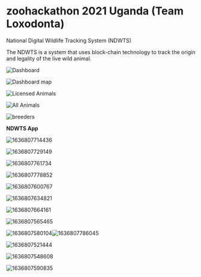 # zoohackathon 2021 Uganda (Team Loxodonta)
National Digital Wildlife Tracking System (NDWTS)

The NDWTS is a system that uses block-chain technology to track the origin and legality of the live wild animal.


![Dashboard](https://user-images.githubusercontent.com/94260966/141662960-6a318ece-d71a-4ae2-bfd8-6dcf6e76de82.PNG)

![Dashboard map](https://user-images.githubusercontent.com/94260966/141662986-6a8aca18-dfbb-4816-b569-907c65ab944f.PNG)

![Licensed Animals](https://user-images.githubusercontent.com/94260966/141662999-a96e0799-45fa-4d88-bcbc-b62695bf376c.PNG)

![All Animals](https://user-images.githubusercontent.com/94260966/141663010-b6f26cb0-98ec-4fef-8d3d-2e604ab21ef3.PNG)

![breeders](https://user-images.githubusercontent.com/94260966/141663020-29fdb053-6d9a-404b-9b5c-071cb7ac61c6.PNG)

 **NDWTS App**
 
![1636807714436](https://user-images.githubusercontent.com/94260966/141663064-ccca486f-1b5c-4114-b448-6fd076510ac5.png)

![1636807729149](https://user-images.githubusercontent.com/94260966/141663066-607f4aeb-6acb-4ee7-b85a-a944eb77127a.png)

![1636807761734](https://user-images.githubusercontent.com/94260966/141663067-2ee5e771-786e-4071-aa43-e554b2647d60.png)

![1636807778852](https://user-images.githubusercontent.com/94260966/141663068-89197a5f-f75c-419f-a005-4f1b37600fde.png)

![1636807600767](https://user-images.githubusercontent.com/94260966/141663061-c4353cff-1437-4154-82c7-c802603ba6ae.png)

![1636807634821](https://user-images.githubusercontent.com/94260966/141663062-c3184954-c95a-4f9a-a18f-f30cb71c6a60.png)

![1636807664161](https://user-images.githubusercontent.com/94260966/141663063-ffe5f1c1-8d99-47dd-a935-965356384bf8.png)

![1636807565465](https://user-images.githubusercontent.com/94260966/141663058-7a73fb3a-e8f4-41b9-8d40-1d271d2ad62c.png)

![1636807580104](https://user-images.githubusercontent.com/94260966/141663059-07279321-d372-4b69-ad1e-655c351fcf12.png)![1636807786045](https://user-images.githubusercontent.com/94260966/141663069-a2920ef8-b1d8-4676-91bb-b58b4687ec70.png)

![1636807521444](https://user-images.githubusercontent.com/94260966/141663070-3f72918a-dc80-482f-ada0-41635cd96492.png)

![1636807548608](https://user-images.githubusercontent.com/94260966/141663072-3c90fa2e-b2fd-475c-8da1-254992713c68.png)

![1636807590835](https://user-images.githubusercontent.com/94260966/141663060-c0f789ea-c34a-42ec-96d2-ac2f262e5f27.png)
